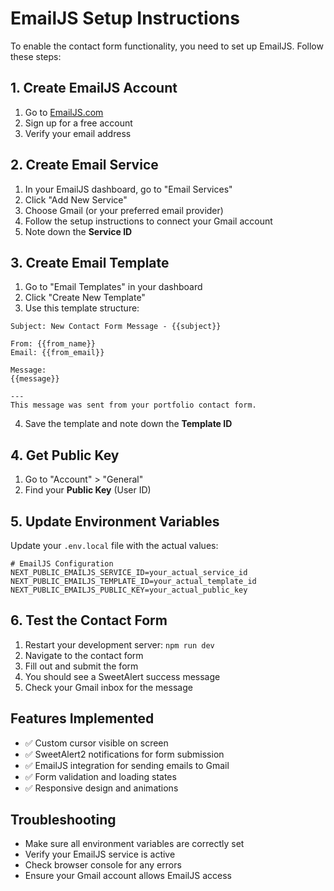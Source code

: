 # EmailJS Setup Instructions

To enable the contact form functionality, you need to set up EmailJS. Follow these steps:

## 1. Create EmailJS Account
1. Go to [EmailJS.com](https://www.emailjs.com/)
2. Sign up for a free account
3. Verify your email address

## 2. Create Email Service
1. In your EmailJS dashboard, go to "Email Services"
2. Click "Add New Service"
3. Choose Gmail (or your preferred email provider)
4. Follow the setup instructions to connect your Gmail account
5. Note down the **Service ID**

## 3. Create Email Template
1. Go to "Email Templates" in your dashboard
2. Click "Create New Template"
3. Use this template structure:

```
Subject: New Contact Form Message - {{subject}}

From: {{from_name}}
Email: {{from_email}}

Message:
{{message}}

---
This message was sent from your portfolio contact form.
```

4. Save the template and note down the **Template ID**

## 4. Get Public Key
1. Go to "Account" > "General"
2. Find your **Public Key** (User ID)

## 5. Update Environment Variables
Update your `.env.local` file with the actual values:

```env
# EmailJS Configuration
NEXT_PUBLIC_EMAILJS_SERVICE_ID=your_actual_service_id
NEXT_PUBLIC_EMAILJS_TEMPLATE_ID=your_actual_template_id
NEXT_PUBLIC_EMAILJS_PUBLIC_KEY=your_actual_public_key
```

## 6. Test the Contact Form
1. Restart your development server: `npm run dev`
2. Navigate to the contact form
3. Fill out and submit the form
4. You should see a SweetAlert success message
5. Check your Gmail inbox for the message

## Features Implemented
- ✅ Custom cursor visible on screen
- ✅ SweetAlert2 notifications for form submission
- ✅ EmailJS integration for sending emails to Gmail
- ✅ Form validation and loading states
- ✅ Responsive design and animations

## Troubleshooting
- Make sure all environment variables are correctly set
- Verify your EmailJS service is active
- Check browser console for any errors
- Ensure your Gmail account allows EmailJS access